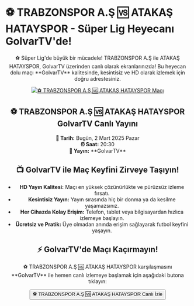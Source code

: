<h1>⚽️ TRABZONSPOR A.Ş 🆚 ATAKAŞ HATAYSPOR - Süper Lig Heyecanı GolvarTV'de!</h1>

<center>
  <div class="content">
    <section id="trabzonspor-hatayspor">
      <p>⚽️ Süper Lig'de büyük bir mücadele! TRABZONSPOR A.Ş ile ATAKAŞ HATAYSPOR, GolvarTV üzerinden canlı olarak ekranlarınızda! Bu heyecan dolu maçı **GolvarTV** kalitesinde, kesintisiz ve HD olarak izlemek için doğru adrestesiniz.</p>
      <a href="https://bosssports8.com" title="⚽️ TRABZONSPOR A.Ş 🆚 ATAKAŞ HATAYSPOR Canlı İzle" target="_blank">
        <img src="https://i.ibb.co/5K7Ks6w/zzzz3.gif" alt="⚽️ TRABZONSPOR A.Ş 🆚 ATAKAŞ HATAYSPOR Maçı">
      </a>
      <p>
        <h2>⚽️ TRABZONSPOR A.Ş 🆚 ATAKAŞ HATAYSPOR GolvarTV Canlı Yayını</h2>
        <strong>📅 Tarih:</strong> Bugün, 2 Mart 2025 Pazar<br>
        <strong>⏰ Saat:</strong> 20:30<br>
        <strong>📡 Yayın:</strong> **GolvarTV**
      </p>
    </section>
    <section id="neden-golvar-tv">
      <h2>📺 GolvarTV ile Maç Keyfini Zirveye Taşıyın!</h2>
      <ul>
        <li><strong>HD Yayın Kalitesi:</strong> Maçı en yüksek çözünürlükte ve pürüzsüz izleme fırsatı.</li>
        <li><strong>Kesintisiz Yayın:</strong> Yayın sırasında hiç bir donma ya da kesilme yaşamazsınız.</li>
        <li><strong>Her Cihazda Kolay Erişim:</strong> Telefon, tablet veya bilgisayardan hızlıca izlemeye başlayın.</li>
        <li><strong>Ücretsiz ve Pratik:</strong> Üye olmadan anında erişim sağlayarak futbol keyfini yaşayın.</li>
      </ul>
    </section>
    <section id="canli-mac-linki">
      <h2>⚡️ GolvarTV'de Maçı Kaçırmayın!</h2>
      <p>⚽️ TRABZONSPOR A.Ş 🆚 ATAKAŞ HATAYSPOR karşılaşmasını **GolvarTV** ile hemen canlı izlemeye başlamak için aşağıdaki butona tıklayın:</p>
      <a href="https://bosssports8.com" target="_blank">
        <button>⚽️ TRABZONSPOR A.Ş 🆚 ATAKAŞ HATAYSPOR Canlı İzle</button>
      </a>
    </section>
  </div>
</center>
